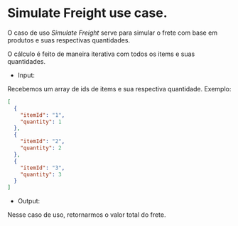# Simulate Freight use case.

O caso de uso *Simulate Freight* serve para simular o frete com base em produtos e suas respectivas quantidades.

O cálculo é feito de maneira iterativa com todos os items e suas quantidades.

- Input:

Recebemos um array de ids de items e sua respectiva quantidade. Exemplo:

```json
[
  {
    "itemId": "1",
    "quantity": 1
  },
  {
    "itemId": "2",
    "quantity": 2
  },
  {
    "itemId": "3",
    "quantity": 3
  }
]
```

- Output:

Nesse caso de uso, retornarmos o valor total do frete.
